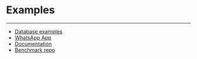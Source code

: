 # Examples

---

-   [Database examples](https://moleculer-go-site.herokuapp.com/docs/0.1/moleculer-db.html)
-   [WhatsApp App](https://github.com/moleculer-go/example-whatsapp)
-   [Documentation](http://gomicro.services/docs/)
-   [Benchmark repo](https://github.com/moleculer-go/benchmark)
